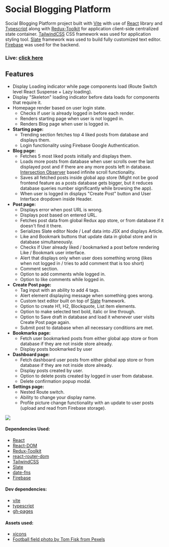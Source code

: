 

# Social Blogging Platform

Social Blogging Platform project built with [Vite](https://vitejs.dev/) with use of [React](https://github.com/facebook/react) library and [Typescript](https://www.typescriptlang.org/) along with [Redux-Toolkit](https://redux-toolkit.js.org/) for application client-side centralized state container. [TailwindCSS](https://tailwindcss.com/) CSS framework was used for application styling tool. [Slate](https://docs.slatejs.org/) framework was used to build fully customized text editor. [Firebase](https://firebase.google.com/) was used for the backend.

### Live: [click here](https://husky93.github.io/social-blogging-platform/)

## Features
- Display Loading indicator while page components load (Route Switch level React Suspense + Lazy loading).
- Display "Skeleton" loading indicator before data loads for components that require it.
- Homepage render based on user login state.
  - Checks if user is already logged in before each render.
  - Renders starting page when user is not logged in.
  - Renders Blog page when user is logged in.
- **Starting page:**
  - Trending section fetches top 4 liked posts from database and displays them.
  - Login functionality using Firebase Google Authentication.
- **Blog page:**
  - Fetches 5 most liked posts initially and displays them.
  - Loads more posts from database when user scrolls over the last displayed post and if there are any more posts left in database. [Intersection Observer](https://developer.mozilla.org/en-US/docs/Web/API/Intersection_Observer_API) based infinite scroll functionality.
  - Saves all fetched posts inside global app store (Might not be good frontend feature as a posts database gets bigger, but it reduces database queries number significantly while browsing the app).
  - When user is logged in displays "Create Post" button and User Interface dropdown inside Header.
- **Post page:**
  - Displays error when post URL is wrong.
  - Displays post based on entered URL.
  - Fetches post data from global Redux app store, or from database if it doesn't find it there.
  - Serializes Slate editor Node / Leaf data into JSX and displays Article.
  - Like and Bookmark buttons that update data in global store and in database simultaneously.
  - Checks if User already liked / bookmarked a post before rendering Like / Bookmark user interface.
  - Alert that displays only when user does something wrong (likes when not logged in / tries to add comment that is too short)
  - Comment section.
  - Option to add comments while logged in.
  - Option to like comments while logged in.
- **Create Post page:**
  - Tag input with an ability to add 4 tags.
  - Alert element displaying message when something goes wrong.
  - Custom text editor built on top of [Slate](https://docs.slatejs.org/) framework.
  - Option to create H1, H2, Blockquote, List item elements.
  - Option to make selected text bold, italic or line through.
  - Option to Save draft in database and load it whenever user visits Create Post page again.
  - Submit post to database when all necessary conditions are met.
- **Bookmarks page:**
  - Fetch user bookmarked posts from either global app store or from database if they are not inside store already.
  - Display posts bookmarked by user
- **Dashboard page:**
  - Fetch dashboard user posts from either global app store or from database if they are not inside store already.
  - Display posts created by user.
  - Option to delete posts created by logged in user from database.
  - Delete confirmation popup modal.
- **Settings page:**
  - Nested Route switch.
  - Ability to change your display name.
  - Profile picture change functionality with an update to user posts (upload and read from Firebase storage).

 
<img src="https://github.com/husky93/social-blogging-platform/blob/main/website.jpg?raw=true"/>

#### Dependencies Used:
- [React](https://github.com/facebook/react)
- [React-DOM](https://github.com/facebook/react/tree/main/packages/react-dom)
- [Redux-Toolkit](https://redux-toolkit.js.org/)
- [react-router-dom](https://github.com/remix-run/react-router)
- [TailwindCSS](https://tailwindcss.com/) 
- [Slate](https://docs.slatejs.org/)
- [date-fns](https://date-fns.org/v2.29.1/docs/format)
- [Firebase](https://firebase.google.com/)

#### Dev dependencies:
- [vite](https://github.com/facebook/create-react-app)
- [typescript](https://www.typescriptlang.org/)
- [gh-pages](https://www.npmjs.com/package/gh-pages)

#### Assets used:
- [xicons](https://www.xicons.org/#/)
- [Football field photo by Tom Fisk from Pexels](https://www.pexels.com/photo/bird-s-eye-view-of-a-soccer-field-3441727/) 


